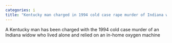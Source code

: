 ```yaml
---
categories: i
title: "Kentucky man charged in 1994 cold case rape murder of Indiana woman"
---
```

A Kentucky man has been charged with the 1994 cold case murder of an Indiana widow who lived alone and relied on an in-home oxygen machine